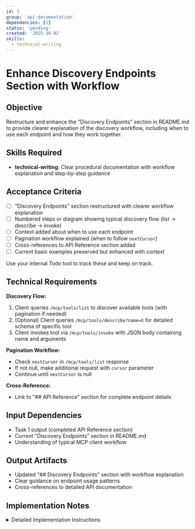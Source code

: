 ```yaml
---
id: 3
group: 'api-documentation'
dependencies: [1]
status: 'pending'
created: '2025-10-02'
skills:
  - technical-writing
---
```


# Enhance Discovery Endpoints Section with Workflow

## Objective

Restructure and enhance the "Discovery Endpoints" section in README.md to provide clearer explanation of the discovery workflow, including when to use each endpoint and how they work together.

## Skills Required

- **technical-writing**: Clear procedural documentation with workflow explanation and step-by-step guidance

## Acceptance Criteria

- [ ] "Discovery Endpoints" section restructured with clearer workflow explanation
- [ ] Numbered steps or diagram showing typical discovery flow (list → describe → invoke)
- [ ] Context added about when to use each endpoint
- [ ] Pagination workflow explained (when to follow `nextCursor`)
- [ ] Cross-references to API Reference section added
- [ ] Current basic examples preserved but enhanced with context

Use your internal Todo tool to track these and keep on track.

## Technical Requirements

**Discovery Flow:**

1. Client queries `/mcp/tools/list` to discover available tools (with pagination if needed)
2. (Optional) Client queries `/mcp/tools/describe?name=X` for detailed schema of specific tool
3. Client invokes tool via `/mcp/tools/invoke` with JSON body containing name and arguments

**Pagination Workflow:**

- Check `nextCursor` in `/mcp/tools/list` response
- If not null, make additional request with `cursor` parameter
- Continue until `nextCursor` is null

**Cross-Reference:**

- Link to "## API Reference" section for complete endpoint details

## Input Dependencies

- Task 1 output (completed API Reference section)
- Current "Discovery Endpoints" section in README.md
- Understanding of typical MCP client workflow

## Output Artifacts

- Updated "## Discovery Endpoints" section with workflow explanation
- Clear guidance on endpoint usage patterns
- Cross-references to detailed API documentation

## Implementation Notes

<details>
<summary>Detailed Implementation Instructions</summary>

### Step 1: Review Current Discovery Endpoints Section

Read the existing "## Discovery Endpoints" section in README.md to understand:

- Current content and examples
- What's missing (workflow, context, pagination details)
- What should be preserved

### Step 2: Restructure Section with Workflow

Replace or enhance current section with:

````markdown
## Discovery Endpoints

The module provides three complementary endpoints for MCP tool discovery and invocation. A typical workflow follows this pattern:

### Discovery Workflow

1. **List Available Tools** - Query `/mcp/tools/list` to get all accessible tools
   - Supports pagination for sites with many tools
   - Returns tool names and basic metadata
   - Follow `nextCursor` for additional pages

2. **Get Detailed Schema** (Optional) - Query `/mcp/tools/describe?name=<tool-name>` for full schema
   - Useful for dynamic form generation or validation
   - Returns complete inputSchema and outputSchema
   - Only needed if `/mcp/tools/list` doesn't provide sufficient detail

3. **Invoke Tool** - POST to `/mcp/tools/invoke` with tool name and arguments
   - Executes tool via JSON-RPC handler
   - Returns results or error information
   - Requires proper authentication and permissions

### Pagination Example

When dealing with many tools, use cursor-based pagination:

```bash
# First request
curl https://your-site.com/mcp/tools/list

# Response includes nextCursor
{
  "tools": [...],
  "nextCursor": "NTA="
}

# Follow nextCursor for more results
curl https://your-site.com/mcp/tools/list?cursor=NTA=

# Continue until nextCursor is null
{
  "tools": [...],
  "nextCursor": null  // Last page
}
```
````

> 💡 **See the [API Reference](#api-reference) section below for complete endpoint documentation including request/response formats, error codes, and detailed examples.**

````

### Step 3: Add "When to Use Each Endpoint" Section

```markdown
### Endpoint Usage Guidance

**Use `/mcp/tools/list` when:**
- Initially discovering what tools are available
- Building a tool catalog or index
- Checking for tool availability before invocation
- The basic metadata (name, title, description) is sufficient

**Use `/mcp/tools/describe` when:**
- You need complete inputSchema or outputSchema details
- Building dynamic forms or validation logic
- The summary from `/mcp/tools/list` lacks needed detail
- Generating client code or documentation

**Use `/mcp/tools/invoke` when:**
- Actually executing a tool
- You have the tool name and prepared arguments
- User/system is ready to perform the action
````

### Step 4: Update Existing Examples

Enhance current basic example with context:

````markdown
### Quick Example

**List available tools:**

```bash
curl https://your-site.com/mcp/tools/list | jq
```
````

**Response:**

```json
{
  "tools": [
    {
      "name": "cache.rebuild",
      "title": "Rebuild Drupal Cache",
      "description": "Rebuilds the Drupal system cache.",
      "inputSchema": {
        "type": "object",
        "properties": {}
      },
      "outputSchema": {
        "type": "boolean"
      },
      "annotations": {
        "category": "system",
        "destructive": false
      }
    }
  ],
  "nextCursor": null
}
```

**Describe specific tool:**

```bash
curl "https://your-site.com/mcp/tools/describe?name=cache.rebuild" | jq
```

**Invoke the tool:**

```bash
curl -X POST https://your-site.com/mcp/tools/invoke \
  -H "Content-Type: application/json" \
  -d '{"name": "cache.rebuild", "arguments": {}}'
```

**Response:**

```json
{
  "result": true
}
```

````

### Step 5: Cross-Reference API Documentation

Add clear navigation to detailed docs:

```markdown
---

**📚 For complete API documentation** including all parameters, status codes, error formats, and security details, see the [API Reference](#api-reference) section below.
````

### Step 6: Technical Writer Review

Use technical-writer agent to:

- Verify workflow is clear and logical
- Check examples are practical and realistic
- Ensure guidance helps developers choose right endpoint
- Validate pagination explanation is understandable
- Confirm cross-references are helpful

### Quality Checklist

- [ ] Discovery workflow clearly explained (3-step pattern)
- [ ] Pagination workflow documented with example
- [ ] "When to use" guidance provided for each endpoint
- [ ] Current examples preserved and enhanced
- [ ] Cross-references to API Reference section added
- [ ] Examples use realistic data and proper formatting
- [ ] Technical writer approved

</details>
